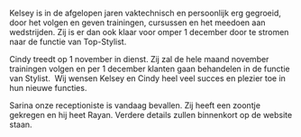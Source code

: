 

Kelsey is in de afgelopen jaren vaktechnisch en persoonlijk erg gegroeid, door het volgen en geven trainingen, cursussen en het meedoen aan wedstrijden. Zij is er dan ook klaar voor omper 1 december door te stromen naar de functie van Top-Stylist.&nbsp;

Cindy treedt op 1 november in dienst. Zij zal de hele maand november trainingen volgen en per 1 december klanten gaan behandelen in de functie van Stylist.&nbsp;
Wij wensen Kelsey en Cindy heel veel succes en plezier toe in hun nieuwe functies.

Sarina onze receptioniste is vandaag bevallen. Zij heeft een zoontje gekregen en hij heet Rayan. Verdere details zullen binnenkort op de website staan.
